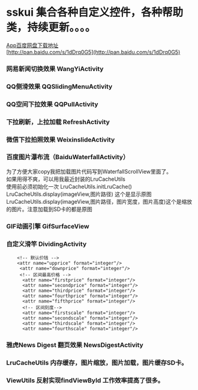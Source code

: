 ﻿# sskui 集合各种自定义控件，各种帮助类，持续更新。。。。

[App百度网盘下载地址](http://pan.baidu.com/s/1dDrq0G5)<br /> 
[http://pan.baidu.com/s/1dDrq0G5](http://pan.baidu.com/s/1dDrq0G5)<br /> 
### 网易新闻切换效果 WangYiActivity<br />

### QQ侧滑效果 QQSlidingMenuActivity<br />

### QQ空间下拉效果 QQPullActivity<br />

### 下拉刷新，上拉加载 RefreshActivity<br />

### 微信下拉拍照效果 WeixinslideActivity<br />

### 百度图片瀑布流（BaiduWaterfallActivity）<br />

为了方便大家copy我把加载图片代码写到WaterfallScrollView里面了。<br />
如果用得不爽，可以用我最近封装的LruCacheUtils<br />
使用前必须初始化一次 LruCacheUtils.initLruCache()<br />
LruCacheUtils.display(imageView,图片路径) 这个是显示原图<br />
LruCacheUtils.display(imageView,图片路径，图片宽度，图片高度)这个是缩放的图片。注意加载到SD卡的都是原图
<br />

### GIF动画引擎 GifSurfaceView <br />

### 自定义滑竿 DividingActivity <br />

    	<!-- 默认价钱 -->
        <attr name="upprice" format="integer"/>
         <attr name="downprice" format="integer"/>
         <!-- 区间最高价格 -->
          <attr name="firstprice" format="integer"/>
          <attr name="secondprice" format="integer"/>
          <attr name="thirdprice" format="integer"/>
          <attr name="fourthprice" format="integer"/>
          <attr name="fifthprice" format="integer"/>
          <!-- 区间刻度-->
          <attr name="firstscale" format="integer"/>
          <attr name="secondscale" format="integer"/>
          <attr name="thirdscale" format="integer"/>
          <attr name="fourthscale" format="integer"/>

### 雅虎News Digest 翻页效果 NewsDigestActivity<br />


### LruCacheUtils 内存缓存，图片缩放，图片加载，图片缓存SD卡。

### ViewUtils 反射实现findViewById 工作效率提高了很多。

		
    